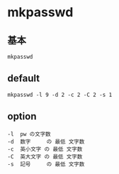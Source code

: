
# mkpasswd


## 基本

```
mkpasswd
```

## default

```
mkpasswd -l 9 -d 2 -c 2 -C 2 -s 1
```


## option

```
-l  pw の文字数
-d  数字     の 最低 文字数
-c  英小文字 の 最低 文字数
-C  英大文字 の 最低 文字数
-s  記号     の 最低 文字数
```



